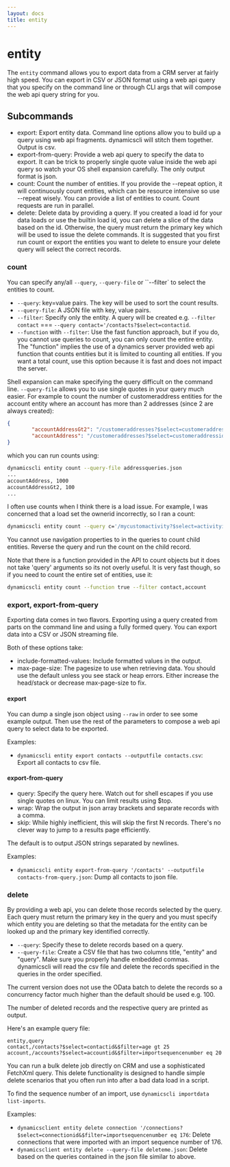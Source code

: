 ```yaml
---
layout: docs
title: entity
---
```


# entity

The `entity` command allows you to export data from a CRM server at fairly high
speed. You can export in CSV or JSON format using a web api query that you
specify on the command line or through CLI args that will compose the web api
query string for you.

## Subcommands
* export: Export entity data. Command line options allow you to build up a query
  using web api fragments. dynamicscli will stitch them together. Output is csv.
* export-from-query: Provide a web api query to specify the data to export. It
  can be trick to properly single quote value inside the web api query so watch
  your OS shell expansion carefully. The only output format is json.
* count: Count the number of entities. If you provide the --repeat option, it
  will continuously count entities, which can be resource intensive so use
  --repeat wisely. You can provide a list of entities to count. Count requests
  are run in parallel.
* delete: Delete data by providing a query. If you created a load id for your
  data loads or use the builtin load id, you can delete a slice of the data
  based on the id. Otherwise, the query must return the primary key which will
  be used to issue the delete commands. It is suggested that you first run count
  or export the entities you want to delete to ensure your delete query will
  select the correct records.

### count
You can specify any/all `--query`, `--query-file` or ``--filter` to select the entities to count.

* `--query`: key=value pairs. The key will be used to sort the count results.
* `--query-file`: A JSON file with key, value pairs.
* `--filter`: Specify only the entity. A query will be created e.g. `--filter contact` === `--query contact='/contacts?$select=contactid`.
* `--function` with `--filter`: Use the fast function approach, but if you do, you cannot use queries to count, you can only count the entire entity. The "function" implies the use of a dynamics server provided web api function that counts entities but it is limited to counting all entities. If you want a total count, use this option because it is fast and does not impact the server.

Shell expansion can make specifying the query difficult on the command
line. `--query-file` allows you to use single quotes in your query much
easier. For example to count the number of customeraddress entities for the
account entity where an account has more than 2 addresses (since 2 are always
created):

```json
{
        "accountAddressGt2": "/customeraddresses?$select=customeraddressid&$filter=addressnumber gt 2 and objecttypecode eq 'account'",
        "accountAddress": "/customeraddresses?$select=customeraddressid&$filter=objecttypecode eq 'account'"
}
```

which you can run counts using:

```sh
dynamicscli entity count --query-file addressqueries.json
...
accountAddress, 1000
accountAddressGt2, 100
...
```

I often use counts when I think there is a load issue. For example, I was
concerned that a load set the ownerid incorrectly, so I ran a count:

```sh
dynamicscli entity count --query c='/mycustomactivity?$select=activityid&$filter=_ownerid_value eq 9f077006-2fe5-44e4-b836-54a542743460'
```

You cannot use navigation properties to in the queries to count child
entities. Reverse the query and run the count on the child record.

Note that there is a function provided in the API to count objects but it does
not take 'query' arguments so its not overly useful. It is very fast though, so
if you need to count the entire set of entities, use it:

```sh
dynamicscli entity count --function true --filter contact,account
```

### export, export-from-query
Exporting data comes in two flavors. Exporting using a query created from parts
on the command line and using a fully formed query. You can export data into a
CSV or JSON streaming file.

Both of these options take:
* include-formatted-values: Include formatted values in the output.
* max-page-size: The pagesize to use when retrieving data. You should use the
  default unless you see stack or heap errors. Either increase the head/stack or
  decrease max-page-size to fix.
  
#### export
You can dump a single json object using `--raw` in order to see some example
output. Then use the rest of the parameters to compose a web api query to select
data to be exported.

Examples:
* `dynamicscli entity export contacts --outputfile contacts.csv`: Export all contacts to csv file.

#### export-from-query
* query: Specify the query here. Watch out for shell escapes if you use single
  quotes on linux. You can limit results using $top.
* wrap: Wrap the output in json array brackets and separate records with a
  comma.
* skip: While highly inefficient, this will skip the first N records. There's no
  clever way to jump to a results page efficiently.

The default is to output JSON strings separated by newlines.

Examples:
* `dynamicscli entity export-from-query '/contacts' --outputfile contacts-from-query.json`: Dump all contacts to json file.

### delete
By providing a web api, you can delete those records selected by the query. Each
query must return the primary key in the query and you must specify which entity
you are deleting so that the metadata for the entity can be looked up and the
primary key identified correctly.

* `--query`: Specify these to delete records based on a query.
* `--query-file`: Create a CSV file that has two columns title, "entity" and
  "query". Make sure you properly handle embedded commas. dynamicscli will read
  the csv file and delete the records specified in the queries in the order
  specified.

The current version does not use the OData batch to delete the records so a
concurrency factor much higher than the default should be used e.g. 100.

The number of deleted records and the respective query are printed as output.

Here's an example query file:

```text
entity,query
contact,/contacts?$select=contactid&$filter=age gt 25
account,/accounts?$select=accountid&$filter=importsequencenumber eq 20
```

You can run a bulk delete job directly on CRM and use a sophisticated FetchXml
query. This delete functionality is designed to handle simple delete scenarios
that you often run into after a bad data load in a script.

To find the sequence number of an import, use `dynamicscli importdata list-imports`.

Examples:
* `dynamicsclient entity delete connection
  '/connections?$select=connectionid&$filter=importsequencenumber eq 176`: Delete connections that
  were imported with an import sequence number of 176.
* `dynamicsclient entity delete --query-file deleteme.json`: Delete based on the queries contained in the
  json file similar to above.
